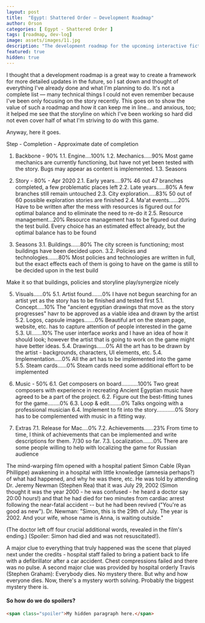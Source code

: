 ```yaml
---
layout: post
title:  "Egypt: Shattered Order — Development Roadmap"
author: Orson
categories: [ Egypt - Shattered Order ]
tags: [roadmap, dev-log]
image: assets/images/11.jpg
description: "The development roadmap for the upcoming interactive fiction/strategy videogame Egypt: Shattered Order"
featured: true
hidden: true
---
```


I thought that a development roadmap is a great way to create a framework for more detailed updates in the future, so I sat down and thought of everything I've already done and what I'm planning to do. It's not a complete list — many technical things I could not even remember because I've been only focusing on the story recently. This goes on to show the value of such a roadmap and how it can keep me in line... and anxious, too; it helped me see that the storyline on which I've been working so hard did not even cover half of what I'm striving to do with this game.

Anyway, here it goes.

Step - Completion - Approximate date of completion

1. Backbone - 90%
1.1. Engine....100%
1.2. Mechanics.....90%
Most game mechanics are currently functioning, but have not yet been tested with the story. Bugs may appear as content is implemented.
1.3. Seasons

2. Story - 80% - Apr 2020
2.1. Early years....97%
46 out 47 branches completed, a few problematic places left
2.2. Late years......80%
A few branches still remain untouched
2.3. City exploration.....83%
50 out of 60 possible exploration stories are finished
2.4. Ma'at events......20%
Have to be written after the mess with resources is figured out for optimal balance and to eliminate the need to re-do it
2.5. Resource management...20%
Resource management has to be figured out during the test build. Every choice has an estimated effect already, but the optimal balance has to be found

3. Seasons
3.1. Buildings......80%
The city screen is functioning; most buildings have been decided upon.
3.2. Policies and technologies.......80%
Most policies and technologies are written in full, but the exact effects each of them is going to have on the game is still to be decided upon in the test build

Make it so that buildings, policies and storyline play/synergize nicely 

5. Visuals......0%
5.1. Artist found.......0%
I have not begun searching for an artist yet as the story has to be finished and tested first
5.1. Concept.....10%
The "ancient egyptian drawings that move as the story progresses" havr to be approved as a viable idea and drawn by the artist
5.2. Logos, capsule images.......0%
Beautiful art on the steam page, website, etc. has to capture attention of people interested in the game
5.3. UI.......10%
The user interface *works* and I have an idea of how it should look; however the artist that is going to work on the game might have better ideas.
5.4. Drawings......0%
All the art has to be drawn by the artist - backgrounds, characters, UI elements, etc.
5.4. Implementation.....0%
All the art has to be implemented into the game
5.5. Steam cards......0%
Steam cards need some additional effort to be implemented

6. Music - 50%
6.1. Get composers on board...........100%
Two great composers with experience in recreating Ancient Egyptian music have agreed to be a part of the project.
6.2. Figure out the best-fitting tunes for the game........0%
6.3. Loop & edit........0%
Talks ongoing with a professional musician
6.4. Implement to fit into the story............0%
Story has to be complemented with music in a fitting way.

7. Extras
7.1. Release for Mac....0%
7.2. Achievements......23%
From time to time, I think of achievements that can be implemented and write descriptions for them. 7/30 so far.
7.3. Localization.......0%
There are some people willing to help with localizing the game for Russian audience 


The mind-warping film opened with a hospital patient Simon Cable (Ryan Phillippe) awakening in a <span class="spoiler"> hospital with little knowledge (amnesia perhaps?) of what had happened, and why he was there, etc. He was told by attending Dr. Jeremy Newman (Stephen Rea) that it was July 29, 2002 (Simon thought it was the year 2000 - he was confused - he heard a doctor say 20:00 hours!) and that he had died for two minutes from cardiac arrest following the near-fatal accident -- but he had been revived ("You're as good as new").</span> Dr. Newman: "Simon, this is the 29th of July. The year is 2002. And your wife, whose name is Anna, is waiting outside." 

(The doctor left off four crucial additional words, revealed in the film's ending.) (Spoiler: Simon had died and was not resuscitated!).

A major clue to everything that truly happened was the scene that played next under the credits - hospital staff failed to bring a patient back to life with a defibrillator after a car accident. Chest compressions failed and there was no pulse. A second major clue was provided by hospital orderly Travis (Stephen Graham): <span class="spoiler">Everybody dies. No mystery there. But why and how everyone dies. Now, there's a mystery worth solving. Probably the biggest mystery there is.</span>

#### So how do we do spoilers?

```html
<span class="spoiler">My hidden paragraph here.</span>
```
